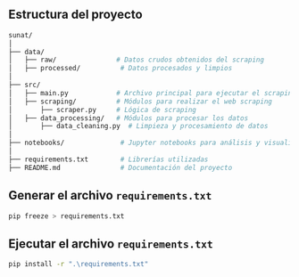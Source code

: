 ## Estructura del proyecto

```bash
sunat/
│
├── data/
│   ├── raw/               # Datos crudos obtenidos del scraping
│   ├── processed/          # Datos procesados y limpios
│
├── src/
│   ├── main.py            # Archivo principal para ejecutar el scraping
│   ├── scraping/          # Módulos para realizar el web scraping
│       ├── scraper.py     # Lógica de scraping
│   ├── data_processing/   # Módulos para procesar los datos
│       ├── data_cleaning.py  # Limpieza y procesamiento de datos
│
├── notebooks/              # Jupyter notebooks para análisis y visualización
│
├── requirements.txt        # Librerías utilizadas
├── README.md               # Documentación del proyecto

```

## Generar el archivo `requirements.txt`

```bash
pip freeze > requirements.txt
```

## Ejecutar el archivo `requirements.txt`

```bash
pip install -r ".\requirements.txt"
```
